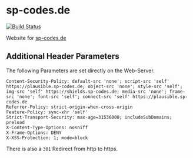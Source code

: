 # sp-codes.de

[![Build Status](https://ci.sp-codes.de/api/badges/samuel-p/sp-codes.de/status.svg)](https://ci.sp-codes.de/samuel-p/sp-codes.de)

Website for [sp-codes.de](https://sp-codes.de)

## Additional Header Parameters

The following Parameters are set directly on the Web-Server.

```
Content-Security-Policy: default-src 'none'; script-src 'self' https://plausible.sp-codes.de; object-src 'none'; style-src 'self'; img-src 'self' https://shields.sp-codes.de; media-src 'none'; frame-src 'none'; font-src 'self'; connect-src 'self' https://plausible.sp-codes.de
Referrer-Policy: strict-origin-when-cross-origin
Feature-Policy: sync-xhr 'self'
Strict-Transport-Security: max-age=31536000; includeSubDomains; preload
X-Content-Type-Options: nosniff
X-Frame-Options: DENY
X-XSS-Protection: 1; mode=block
```

There is also a `301` Redirect from http to https.
